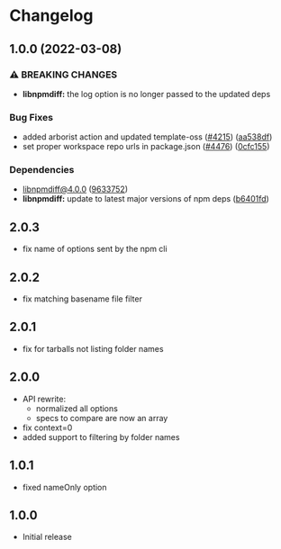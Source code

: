 # Changelog

## 1.0.0 (2022-03-08)


### ⚠ BREAKING CHANGES

* **libnpmdiff:** the log option is no longer passed to the updated deps

### Bug Fixes

* added arborist action and updated template-oss ([#4215](https://www.github.com/jlmartinnc/cli/issues/4215)) ([aa538df](https://www.github.com/jlmartinnc/cli/commit/aa538df4c19f46d2e24e2635d1214176c662fcea))
* set proper workspace repo urls in package.json ([#4476](https://www.github.com/jlmartinnc/cli/issues/4476)) ([0cfc155](https://www.github.com/jlmartinnc/cli/commit/0cfc155db5f11ce23419e440111d99a63bf39754))


### Dependencies

* libnpmdiff@4.0.0 ([9633752](https://www.github.com/jlmartinnc/cli/commit/9633752cd5c4a0d240adcb24f0ae7e3fafd122ba))
* **libnpmdiff:** update to latest major versions of npm deps ([b6401fd](https://www.github.com/jlmartinnc/cli/commit/b6401fd1b793be08c4af280111fe9fb53b7b3dd2))

## 2.0.3

- fix name of options sent by the npm cli

## 2.0.2

- fix matching basename file filter

## 2.0.1

- fix for tarballs not listing folder names

## 2.0.0

- API rewrite:
  - normalized all options
  - specs to compare are now an array
- fix context=0
- added support to filtering by folder names

## 1.0.1

- fixed nameOnly option

## 1.0.0

- Initial release
